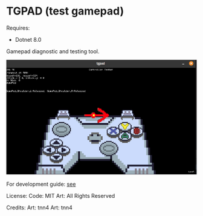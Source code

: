 # TGPAD (test gamepad)

Requires:
- Dotnet 8.0

Gamepad diagnostic and testing tool.

![tgpad-key](img/tgpad-key.png)

For development guide: [see](DEVELOPMENT.md)

License:
Code: MIT
Art: All Rights Reserved

Credits:
Art: tnn4
Art: tnn4